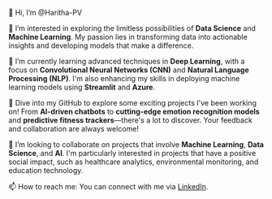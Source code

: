 👋 Hi, I’m @Haritha-PV

👀 I’m interested in exploring the limitless possibilities of **Data Science** and **Machine Learning**. My passion lies in transforming data into actionable insights and developing models that make a difference.

🌱 I’m currently learning advanced techniques in **Deep Learning**, with a focus on **Convolutional Neural Networks (CNN)** and **Natural Language Processing (NLP)**. I'm also enhancing my skills in deploying machine learning models using **Streamlit** and **Azure**.

💼 Dive into my GitHub to explore some exciting projects I've been working on! From **AI-driven chatbots** to **cutting-edge emotion recognition models** and **predictive fitness trackers**—there's a lot to discover. Your feedback and collaboration are always welcome!

💞️ I’m looking to collaborate on projects that involve **Machine Learning**, **Data Science**, and **AI**. I'm particularly interested in projects that have a positive social impact, such as healthcare analytics, environmental monitoring, and education technology.

📫 How to reach me: You can connect with me via [LinkedIn](https://www.linkedin.com/in/harithapv/).


